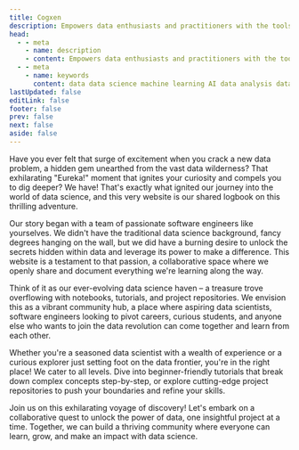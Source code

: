 ```yaml
---
title: Cogxen
description: Empowers data enthusiasts and practitioners with the tools and knowledge to unlock the potential of data.
head:
  - - meta
    - name: description
    - content: Empowers data enthusiasts and practitioners with the tools and knowledge to unlock the potential of data.
  - - meta
    - name: keywords
      content: data data science machine learning AI data analysis data-driven data enthusiasts data practitioners
lastUpdated: false
editLink: false
footer: false
prev: false
next: false
aside: false
---
```


<ImageCard 
  img_url="/img/banner.png" 
/>

Have you ever felt that surge of excitement when you crack a new data problem, a hidden gem unearthed from the vast data wilderness? That exhilarating "Eureka!" moment that ignites your curiosity and compels you to dig deeper? We have! That's exactly what ignited our journey into the world of data science, and this very website is our shared logbook on this thrilling adventure.

Our story began with a team of passionate software engineers like yourselves. We didn't have the traditional data science background, fancy degrees hanging on the wall, but we did have a burning desire to unlock the secrets hidden within data and leverage its power to make a difference. This website is a testament to that passion, a collaborative space where we openly share and document everything we're learning along the way.

Think of it as our ever-evolving data science haven – a treasure trove overflowing with notebooks, tutorials, and project repositories. We envision this as a vibrant community hub, a place where aspiring data scientists, software engineers looking to pivot careers, curious students, and anyone else who wants to join the data revolution can come together and learn from each other.

Whether you're a seasoned data scientist with a wealth of experience or a curious explorer just setting foot on the data frontier, you're in the right place! We cater to all levels. Dive into beginner-friendly tutorials that break down complex concepts step-by-step, or explore cutting-edge project repositories to push your boundaries and refine your skills.

Join us on this exhilarating voyage of discovery! Let's embark on a collaborative quest to unlock the power of data, one insightful project at a time. Together, we can build a thriving community where everyone can learn, grow, and make an impact with data science.
